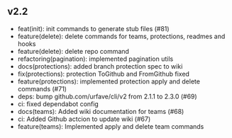 ## v2.2

 - feat(init): init commands to generate stub files (#81)
 - feature(delete): delete commands for teams, protections, readmes and hooks
 - feature(delete): delete repo command
 - refactoring(pagination): implemented pagination utils
 - docs(protections): added branch protection spec to wiki
 - fix(protections): protection ToGithub and FromGithub fixed
 - feature(protections): implemented protection apply and delete commands (#71)
 - deps: bump github.com/urfave/cli/v2 from 2.1.1 to 2.3.0 (#69)
 - ci: fixed dependabot config
 - docs(teams): Added wiki documentation for teams (#68)
 - ci: Added Github actcion to update wiki (#67)
 - feature(teams): Implemented apply and delete team commands
